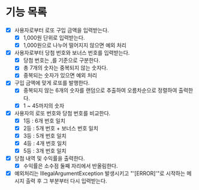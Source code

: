 # 기능 목록

- [X]  사용자로부터 로또 구입 금액을 입력받는다.
    - [X] 1,000원 단위로 입력받는다.
    - [X] 1,000원으로 나누어 떨어지지 않으면 예외 처리

- [X] 사용자로부터 당첨 번호와 보너스 번호를 입력받는다.
    - [X] 당첨 번호는 ,를 기준으로 구분한다.
    - [X] 총 7개의 숫자는 중복되지 않는 숫자다.
    - [X] 중복되는 숫자가 있으면 예외 처리

- [X] 구입 금액에 맞게 로또를 발행한다.
    - [X] 중복되지 않는 6개의 숫자를 랜덤으로 추출하여 오름차순으로 정렬하여 출력한다.
    - [X] 1 ~ 45까지의 숫자

- [X] 사용자의 로또 번호와 당첨 번호를 비교한다.
    - [X] 1등 : 6개 번호 일치
    - [X] 2등 : 5개 번호 + 보너스 번호 일치
    - [X] 3등 : 5개 번호 일치
    - [X] 4등 : 4개 번호 일치
    - [X] 5등 : 3개 번호 일치

- [X] 당첨 내역 및 수익률을 출력한다.
    - [X] 수익률은 소수점 둘째 자리에서 반올림한다.

- [X] 예외처리는 IllegalArgumentException 발생시키고 "'[ERROR]'"로 시작하는 메시지 출력 후 그 부분부터 다시 입력받는다.